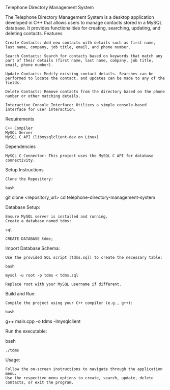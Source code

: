 Telephone Directory Management System

The Telephone Directory Management System is a desktop application developed in C++ that allows users to manage contacts stored in a MySQL database. It provides functionalities for creating, searching, updating, and deleting contacts.
Features

    Create Contacts: Add new contacts with details such as first name, last name, company, job title, email, and phone number.

    Search Contacts: Search for contacts based on keywords that match any part of their details (first name, last name, company, job title, email, phone number).

    Update Contacts: Modify existing contact details. Searches can be performed to locate the contact, and updates can be made to any of the fields.

    Delete Contacts: Remove contacts from the directory based on the phone number or other matching details.

    Interactive Console Interface: Utilizes a simple console-based interface for user interaction.

Requirements

    C++ Compiler
    MySQL Server
    MySQL C API (libmysqlclient-dev on Linux)

Dependencies

    MySQL C Connector: This project uses the MySQL C API for database connectivity.
Setup Instructions

    Clone the Repository:

    bash

git clone <repository_url>
cd telephone-directory-management-system

Database Setup:

    Ensure MySQL server is installed and running.
    Create a database named tdms:

    sql

    CREATE DATABASE tdms;

Import Database Schema:

    Use the provided SQL script (tdms.sql) to create the necessary table:

    bash

    mysql -u root -p tdms < tdms.sql

    Replace root with your MySQL username if different.

Build and Run:

    Compile the project using your C++ compiler (e.g., g++):

    bash

g++ main.cpp -o tdms -lmysqlclient

Run the executable:

bash

    ./tdms

Usage:

    Follow the on-screen instructions to navigate through the application menu.
    Use the respective menu options to create, search, update, delete contacts, or exit the program.
